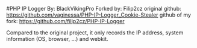 #PHP IP Logger
By: BlackVikingPro
Forked by: Filip2cz
original github: https://github.com/vaginessa/PHP-IP-Logger_Cookie-Stealer
github of my fork: https://github.com/filip2cz/PHP-IP-Logger

Compared to the original project, it only records the IP address, system information (OS, browser, ...) and webkit.
